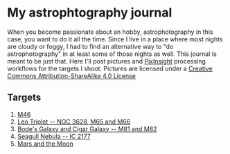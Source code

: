 # My astrophtography journal

When you become passionate about an hobby, astrophotography in this case, you
want to do it all the time. Since I live in a place where most nights are cloudy
or foggy, I had to find an alternative way to "do astrophotography" in at least
some of those nights as well. This journal is meant to be just that. Here I'll
post pictures and [PixInsight](https://pixinsight.com) processing workflows for
the targets I shoot. Pictures are licensed under a [Creative Commons
Attribution-ShareAlike 4.0
License](https://creativecommons.org/licenses/by-sa/4.0/) <i class="fa-brands
    fa-creative-commons"></i> <i class="fa-brands fa-creative-commons-by"></i>
    <i class="fa-brands fa-creative-commons-sa"></i>

## Targets

1. [M46](2024-M46/index)
2. [Leo Triplet -- NGC 3628, M65 and M66](2024-leo-triplet/index)
3. [Bode's Galaxy and Cigar Galaxy -- M81 and M82](2024-bodes-galaxy/index)
4. [Seagull Nebula -- IC 2177](2025-seagull-nebula/index)
5. [Mars and the Moon](2025-moon-mars/index)
